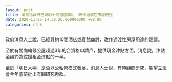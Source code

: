 ```yaml
---
layout: post
title: 消息指政府已與約十間酒店商討　改作過渡性房屋用途
date: 2020-11-25 14:30:26.000000000 +08:00
categories: rthk
---
```


政府消息人士說，已經與約10間酒店或賓館商討，改作過渡性房屋用途的建議。

至於有關向輪候公屋超過3年的合資格申請戶，提供現金津貼方面，消息說，津貼金額約為綜援租金津貼的一半。

至於「明日大嶼」是否以公私營模式發展，消息人士說，有待顧問研究，期望立法會今年底前批出有關研究撥款。
